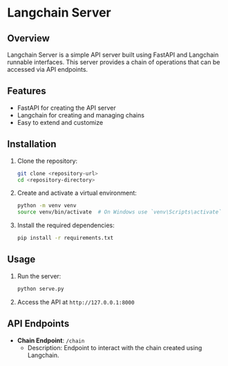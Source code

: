 # Langchain Server

## Overview

Langchain Server is a simple API server built using FastAPI and Langchain runnable interfaces. This server provides a chain of operations that can be accessed via API endpoints.

## Features

- FastAPI for creating the API server
- Langchain for creating and managing chains
- Easy to extend and customize

## Installation

1. Clone the repository:
    ```sh
    git clone <repository-url>
    cd <repository-directory>
    ```

2. Create and activate a virtual environment:
    ```sh
    python -m venv venv
    source venv/bin/activate  # On Windows use `venv\Scripts\activate`
    ```

3. Install the required dependencies:
    ```sh
    pip install -r requirements.txt
    ```

## Usage

1. Run the server:
    ```sh
    python serve.py
    ```

2. Access the API at `http://127.0.0.1:8000`

## API Endpoints

- **Chain Endpoint**: `/chain`
  - Description: Endpoint to interact with the chain created using Langchain.
